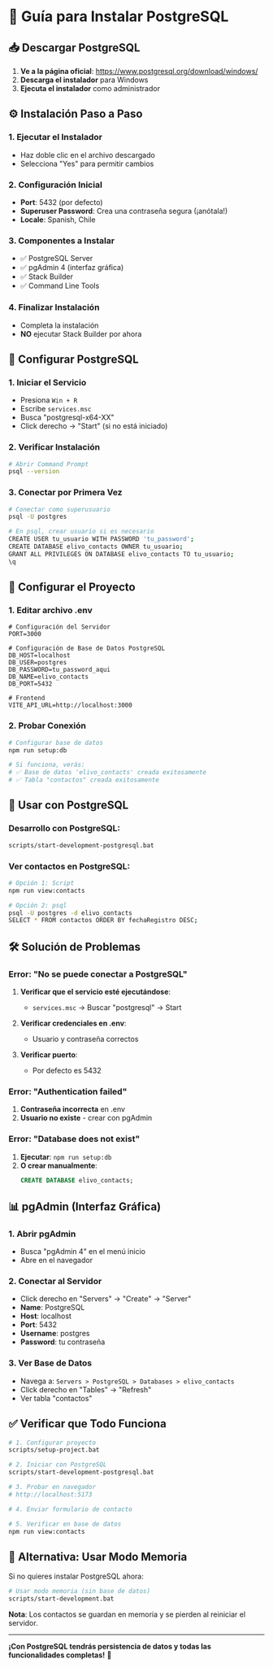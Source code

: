 # 🐘 Guía para Instalar PostgreSQL

## 📥 Descargar PostgreSQL

1. **Ve a la página oficial**: https://www.postgresql.org/download/windows/
2. **Descarga el instalador** para Windows
3. **Ejecuta el instalador** como administrador

## ⚙️ Instalación Paso a Paso

### 1. **Ejecutar el Instalador**
- Haz doble clic en el archivo descargado
- Selecciona "Yes" para permitir cambios

### 2. **Configuración Inicial**
- **Port**: 5432 (por defecto)
- **Superuser Password**: Crea una contraseña segura (¡anótala!)
- **Locale**: Spanish, Chile

### 3. **Componentes a Instalar**
- ✅ PostgreSQL Server
- ✅ pgAdmin 4 (interfaz gráfica)
- ✅ Stack Builder
- ✅ Command Line Tools

### 4. **Finalizar Instalación**
- Completa la instalación
- **NO** ejecutar Stack Builder por ahora

## 🔧 Configurar PostgreSQL

### 1. **Iniciar el Servicio**
- Presiona `Win + R`
- Escribe `services.msc`
- Busca "postgresql-x64-XX"
- Click derecho → "Start" (si no está iniciado)

### 2. **Verificar Instalación**
```bash
# Abrir Command Prompt
psql --version
```

### 3. **Conectar por Primera Vez**
```bash
# Conectar como superusuario
psql -U postgres

# En psql, crear usuario si es necesario
CREATE USER tu_usuario WITH PASSWORD 'tu_password';
CREATE DATABASE elivo_contacts OWNER tu_usuario;
GRANT ALL PRIVILEGES ON DATABASE elivo_contacts TO tu_usuario;
\q
```

## 🔑 Configurar el Proyecto

### 1. **Editar archivo .env**
```env
# Configuración del Servidor
PORT=3000

# Configuración de Base de Datos PostgreSQL
DB_HOST=localhost
DB_USER=postgres
DB_PASSWORD=tu_password_aqui
DB_NAME=elivo_contacts
DB_PORT=5432

# Frontend
VITE_API_URL=http://localhost:3000
```

### 2. **Probar Conexión**
```bash
# Configurar base de datos
npm run setup:db

# Si funciona, verás:
# ✅ Base de datos 'elivo_contacts' creada exitosamente
# ✅ Tabla "contactos" creada exitosamente
```

## 🚀 Usar con PostgreSQL

### Desarrollo con PostgreSQL:
```bash
scripts/start-development-postgresql.bat
```

### Ver contactos en PostgreSQL:
```bash
# Opción 1: Script
npm run view:contacts

# Opción 2: psql
psql -U postgres -d elivo_contacts
SELECT * FROM contactos ORDER BY fechaRegistro DESC;
```

## 🛠️ Solución de Problemas

### Error: "No se puede conectar a PostgreSQL"
1. **Verificar que el servicio esté ejecutándose**:
   - `services.msc` → Buscar "postgresql" → Start

2. **Verificar credenciales en .env**:
   - Usuario y contraseña correctos

3. **Verificar puerto**:
   - Por defecto es 5432

### Error: "Authentication failed"
1. **Contraseña incorrecta** en .env
2. **Usuario no existe** - crear con pgAdmin

### Error: "Database does not exist"
1. **Ejecutar**: `npm run setup:db`
2. **O crear manualmente**:
   ```sql
   CREATE DATABASE elivo_contacts;
   ```

## 📊 pgAdmin (Interfaz Gráfica)

### 1. **Abrir pgAdmin**
- Busca "pgAdmin 4" en el menú inicio
- Abre en el navegador

### 2. **Conectar al Servidor**
- Click derecho en "Servers" → "Create" → "Server"
- **Name**: PostgreSQL
- **Host**: localhost
- **Port**: 5432
- **Username**: postgres
- **Password**: tu contraseña

### 3. **Ver Base de Datos**
- Navega a: `Servers > PostgreSQL > Databases > elivo_contacts`
- Click derecho en "Tables" → "Refresh"
- Ver tabla "contactos"

## ✅ Verificar que Todo Funciona

```bash
# 1. Configurar proyecto
scripts/setup-project.bat

# 2. Iniciar con PostgreSQL
scripts/start-development-postgresql.bat

# 3. Probar en navegador
# http://localhost:5173

# 4. Enviar formulario de contacto

# 5. Verificar en base de datos
npm run view:contacts
```

## 🎯 Alternativa: Usar Modo Memoria

Si no quieres instalar PostgreSQL ahora:

```bash
# Usar modo memoria (sin base de datos)
scripts/start-development.bat
```

**Nota**: Los contactos se guardan en memoria y se pierden al reiniciar el servidor.

---

**¡Con PostgreSQL tendrás persistencia de datos y todas las funcionalidades completas!** 🚀


